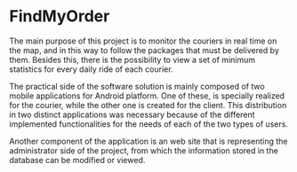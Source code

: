 # FindMyOrder

The main purpose of this project is to monitor the couriers in real time on the map, and in this way to follow the packages that must be delivered by them. Besides this, there is the possibility to view a set of minimum statistics for every daily ride of each courier.

The practical side of the software solution is mainly composed of two mobile applications for Android platform. One of these, is specially realized for the courier, while the other one is created for the client. This distribution in two distinct applications was necessary because of the different implemented functionalities for the needs of each of the two types of users.

Another component of the application is an web site that is representing the administrator side of the project, from which the information stored in the database can be modified or viewed.
